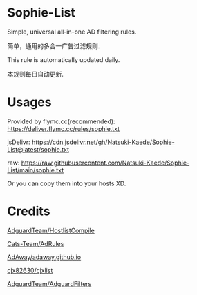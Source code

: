 # Sophie-List

Simple, universal all-in-one AD filtering rules.

简单，通用的多合一广告过滤规则.

This rule is automatically updated daily.

本规则每日自动更新.

# Usages

Provided by flymc.cc(recommended): https://deliver.flymc.cc/rules/sophie.txt

jsDelivr: https://cdn.jsdelivr.net/gh/Natsuki-Kaede/Sophie-List@latest/sophie.txt

raw: https://raw.githubusercontent.com/Natsuki-Kaede/Sophie-List/main/sophie.txt

Or you can copy them into your hosts XD.

# Credits

[AdguardTeam/HostlistCompile](https://github.com/AdguardTeam/HostlistCompiler)

[Cats-Team/AdRules](https://github.com/Cats-Team/AdRules)

[AdAway/adaway.github.io](https://github.com/AdAway/adaway.github.io/)

[cjx82630/cjxlist](https://github.com/cjx82630/cjxlist)

[AdguardTeam/AdguardFilters](https://github.com/AdguardTeam/AdGuardFilters)
